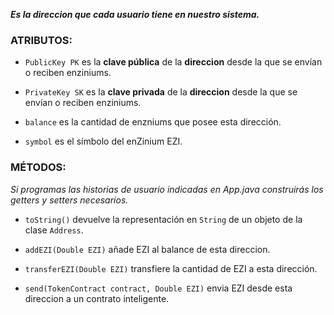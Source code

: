 ***Es la direccion que cada usuario tiene en nuestro sistema.***

### ATRIBUTOS:

- ```PublicKey PK``` es la **clave pública** de la **direccion** desde la que se envían o reciben enziniums.

- ```PrivateKey SK``` es la **clave privada** de la **direccion** desde la que se envían o reciben enziniums.

- ```balance``` es la cantidad de enzniums que posee esta dirección.

- ```symbol``` es el símbolo del enZinium EZI.

### MÉTODOS:

*Si programas las historias de usuario indicadas en App.java construirás los getters y setters necesarios.*

- ```toString()``` devuelve la representación en ```String``` de un objeto de la clase ```Address```.

- ```addEZI(Double EZI)``` añade EZI al balance de esta direccion.

- ```transferEZI(Double EZI)``` transfiere la cantidad de EZI a esta dirección.

- ```send(TokenContract contract, Double EZI)``` envia EZI desde esta direccion a un contrato inteligente.
